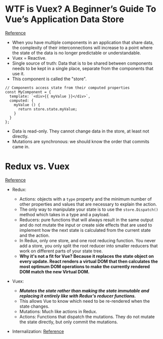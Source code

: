 # WTF is Vuex? A Beginner’s Guide To Vue’s Application Data Store
[Reference](https://medium.com/js-dojo/vuex-for-the-clueless-the-missing-primer-on-vues-application-data-store-33fa51ffc3af)

- When you have multiple components in an application that share data, the complexity of their interconnections will increase to a point where the state of the data is no longer predictable or understandable.
- Vuex = Reactive.
- Single source of truth: Data that is to be shared between components needs to be kept in a single place, separate from the components that use it.
- This component is called the "store".

```
// Components access state from their computed properties
const MyComponent = {
  template: `<div>{{ myValue }}</div>`,
  computed: {
    myValue () {
      return store.state.myValue;
    }
  }
};
```

- Data is read-only. They cannot change data in the store, at least not directly.
- Mutations are synchronous: we should know the order that commits came in.

# Redux vs. Vuex
[Reference](https://medium.com/@Musclenun/redux-vs-vuex-9b682529c36)

- Redux:
   - Actions: objects with a `type` property and the minimum number of other properties and values that are necessary to explain the action.
   - The only way to manipulate your state is to use the `store.Dispatch()` method which takes in a type and a payload.
   - Reducers: pure functions that will always result in the same output and do not mutate the input or create side effects that are used to implement how the next state is calculated from the current state and the action.
   - In Redux, only one store, and one root reducing function. You never add a store, you only split the root reducer into smaller reducers that work on different parts of your state tree.
   - **Why it's not a fit for Vue? Because it replaces the state object on every update. React renders a virtual DOM that then calculates the most optimum DOM operations to make the currently rendered DOM match the new Virtual DOM.**
- Vuex:
  - ***Mutates the state rather than making the state immutable and replacing it entirely like with Redux's reducer functions.***
  - This allows Vue to know which need to be re-rendered when the state changes.
  - Mutations: Much like actions in Redux.
  - Actions: Functions that dispatch the mutations. They do not mutate the state directly, but only commit the mutations.

- Internalization: [Reference](https://kazupon.github.io/vue-i18n/)
